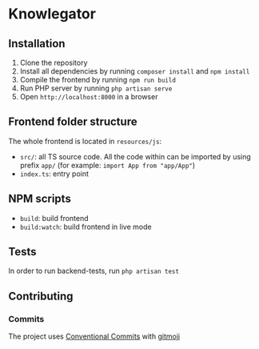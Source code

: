 # Knowlegator

## Installation
1. Clone the repository
2. Install all dependencies by running `composer install` and `npm install`
3. Compile the frontend by running `npm run build`
4. Run PHP server by running `php artisan serve`
5. Open `http://localhost:8000` in a browser

## Frontend folder structure
The whole frontend is located in `resources/js`:
- `src/`: all TS source code. All the code within can be imported by using prefix `app/` (for example: `import App from "app/App"`)
- `index.ts`: entry point

## NPM scripts
- `build`: build frontend
- `build:watch`: build frontend in live mode

## Tests
In order to run backend-tests, run `php artisan test`

## Contributing
### Commits
The project uses [Conventional Commits](https://www.conventionalcommits.org/en/v1.0.0/) with [gitmoji](https://gitmoji.dev/)